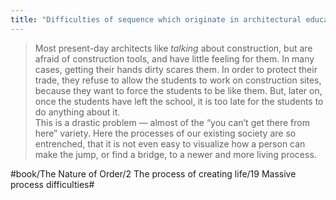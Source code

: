 ```yaml
---
title: "Difficulties of sequence which originate in architectural education"
---
```


> Most present-day architects like *talking* about construction, but are afraid of construction tools, and have little feeling for them. In many cases, getting their hands dirty scares them. In order to protect their trade, they refuse to allow the students to work on construction sites, because they want to force the students to be like them. But, later on, once the students have left the school, it is too late for the students to do anything about it.  
> This is a drastic problem — almost of the “you can’t get there from here” variety. Here the processes of our existing society are so entrenched, that it is not even easy to visualize how a person can make the jump, or find a bridge, to a newer and more living process.  

#book/The Nature of Order/2 The process of creating life/19 Massive process difficulties#